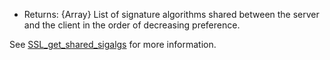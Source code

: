 <!-- YAML
added: v12.11.0
-->

* Returns: {Array} List of signature algorithms shared between the server and
  the client in the order of decreasing preference.

See
[SSL_get_shared_sigalgs](https://www.openssl.org/docs/man1.1.1/man3/SSL_get_shared_sigalgs.html)
for more information.

